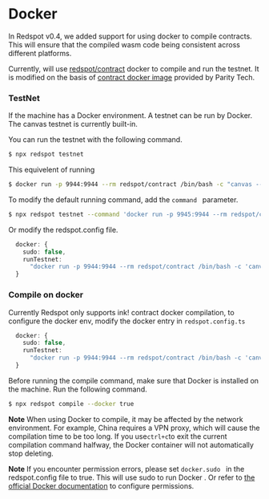 # Docker  
In Redspot v0.4, we added support for using docker to compile contracts. This will ensure that the compiled wasm code being consistent across different platforms.

Currently, will use [redspot/contract](https://github.com/patractlabs/docker-images/tree/master/contract) docker to compile and run the testnet. It is modified on the basis of [contract docker image](https://github.com/paritytech/scripts/blob/master/dockerfiles/contracts-ci-linux/Dockerfile) provided by Parity Tech.

### TestNet

If the machine has a Docker environment. A testnet can be run by Docker. The canvas testnet is currently built-in.

You can run the testnet with the following command.

```bash
$ npx redspot testnet
```
This equivelent of running
```bash
$ docker run -p 9944:9944 --rm redspot/contract /bin/bash -c "canvas --tmp --dev --ws-port=9944 --ws-external"  
```

To modify the default running command, add the `command ` parameter.

```bash
$ npx redspot testnet --command 'docker run -p 9945:9944 --rm redspot/contract /bin/bash -c "canvas --tmp --dev --ws-port=9944 --ws-external"'
```

Or modify the redspot.config file.

```typescript
  docker: {
    sudo: false,
    runTestnet:
      "docker run -p 9944:9944 --rm redspot/contract /bin/bash -c 'canvas --rpc-cors all --tmp --dev --ws-port=9944 --ws-external'",
  }
```

### Compile on docker
Currently Redspot only supports ink! contract docker compilation, to configure the docker env, modify the docker entry in `redspot.config.ts`

```typescript
  docker: {
    sudo: false,
    runTestnet:
      "docker run -p 9944:9944 --rm redspot/contract /bin/bash -c 'canvas --rpc-cors all --tmp --dev --ws-port=9944 --ws-external'",
  }
```
Before running the compile command, make sure that Docker is installed on the machine. Run the following command.

```bash
$ npx redspot compile --docker true
```

**Note** When using Docker to compile, it may be affected by the network environment. For example, China requires a VPN proxy, which will cause the compilation time to be too long. If you use`ctrl+c`to exit the current compilation command halfway, the Docker container will not automatically stop deleting.

**Note** If you encounter permission errors, please set `docker.sudo ` in the redspot.config file to true. This will use sudo  to run Docker . Or refer to [the official Docker documentation](https://docs.docker.com/engine/install/linux-postinstall/) to configure permissions.